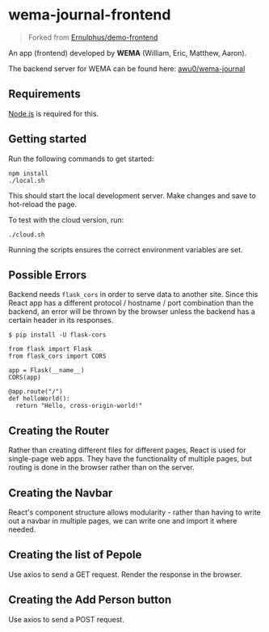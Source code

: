 # wema-journal-frontend
> Forked from [Ernulphus/demo-frontend](https://github.com/Ernulphus/demo-frontend)

An app (frontend) developed by **WEMA** (William, Eric, Matthew, Aaron).

The backend server for WEMA can be found here: [awu0/wema-journal](https://github.com/awu0/wema-journal)

## Requirements

[Node.js](https://nodejs.org/en/download) is required for this.

## Getting started

Run the following commands to get started:

`npm install`  
`./local.sh`

This should start the local development server. Make changes and save to hot-reload the page.

To test with the cloud version, run:

`./cloud.sh`

Running the scripts ensures the correct environment variables are set.

## Possible Errors

Backend needs `flask_cors` in order to serve data to another site.
Since this React app has a different protocol / hostname / port combination than the backend,
an error will be thrown by the browser unless the backend has a certain header in its responses.

`$ pip install -U flask-cors`

```
from flask import Flask
from flask_cors import CORS

app = Flask(__name__)
CORS(app)

@app.route("/")
def helloWorld():
  return "Hello, cross-origin-world!"
```

## Creating the Router

Rather than creating different files for different pages, React is used for single-page
web apps. They have the functionality of multiple pages, but routing is done in the browser
rather than on the server.

## Creating the Navbar

React's component structure allows modularity - rather than having to write out a navbar in
multiple pages, we can write one and import it where needed.

## Creating the list of Pepole

Use axios to send a GET request. Render the response in the browser.

## Creating the Add Person button

Use axios to send a POST request.
